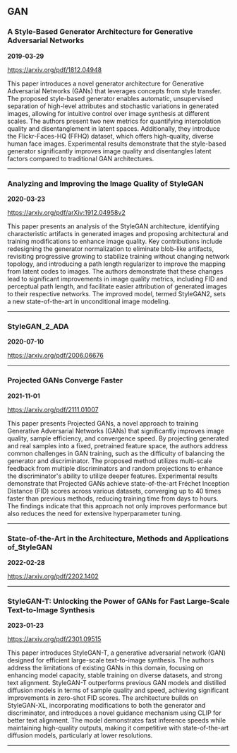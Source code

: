 ## GAN



### A Style-Based Generator Architecture for Generative Adversarial Networks

**2019-03-29**

https://arxiv.org/pdf/1812.04948

This paper introduces a novel generator architecture for Generative Adversarial Networks (GANs) that leverages concepts from style transfer. The proposed style-based generator enables automatic, unsupervised separation of high-level attributes and stochastic variations in generated images, allowing for intuitive control over image synthesis at different scales. The authors present two new metrics for quantifying interpolation quality and disentanglement in latent spaces. Additionally, they introduce the Flickr-Faces-HQ (FFHQ) dataset, which offers high-quality, diverse human face images. Experimental results demonstrate that the style-based generator significantly improves image quality and disentangles latent factors compared to traditional GAN architectures.

---

### Analyzing and Improving the Image Quality of StyleGAN

**2020-03-23**

https://arxiv.org/pdf/arXiv:1912.04958v2

This paper presents an analysis of the StyleGAN architecture, identifying characteristic artifacts in generated images and proposing architectural and training modifications to enhance image quality. Key contributions include redesigning the generator normalization to eliminate blob-like artifacts, revisiting progressive growing to stabilize training without changing network topology, and introducing a path length regularizer to improve the mapping from latent codes to images. The authors demonstrate that these changes lead to significant improvements in image quality metrics, including FID and perceptual path length, and facilitate easier attribution of generated images to their respective networks. The improved model, termed StyleGAN2, sets a new state-of-the-art in unconditional image modeling.

---

### StyleGAN_2_ADA

**2020-07-10**

https://arxiv.org/pdf/2006.06676

---

### Projected GANs Converge Faster

**2021-11-01**

https://arxiv.org/pdf/2111.01007

This paper presents Projected GANs, a novel approach to training Generative Adversarial Networks (GANs) that significantly improves image quality, sample efficiency, and convergence speed. By projecting generated and real samples into a fixed, pretrained feature space, the authors address common challenges in GAN training, such as the difficulty of balancing the generator and discriminator. The proposed method utilizes multi-scale feedback from multiple discriminators and random projections to enhance the discriminator's ability to utilize deeper features. Experimental results demonstrate that Projected GANs achieve state-of-the-art Fréchet Inception Distance (FID) scores across various datasets, converging up to 40 times faster than previous methods, reducing training time from days to hours. The findings indicate that this approach not only improves performance but also reduces the need for extensive hyperparameter tuning.

---

### State-of-the-Art in the Architecture, Methods and Applications of_StyleGAN

**2022-02-28**

https://arxiv.org/pdf/2202.1402

---

### StyleGAN-T: Unlocking the Power of GANs for Fast Large-Scale Text-to-Image Synthesis

**2023-01-23**

https://arxiv.org/pdf/2301.09515

This paper introduces StyleGAN-T, a generative adversarial network (GAN) designed for efficient large-scale text-to-image synthesis. The authors address the limitations of existing GANs in this domain, focusing on enhancing model capacity, stable training on diverse datasets, and strong text alignment. StyleGAN-T outperforms previous GAN models and distilled diffusion models in terms of sample quality and speed, achieving significant improvements in zero-shot FID scores. The architecture builds on StyleGAN-XL, incorporating modifications to both the generator and discriminator, and introduces a novel guidance mechanism using CLIP for better text alignment. The model demonstrates fast inference speeds while maintaining high-quality outputs, making it competitive with state-of-the-art diffusion models, particularly at lower resolutions.

---